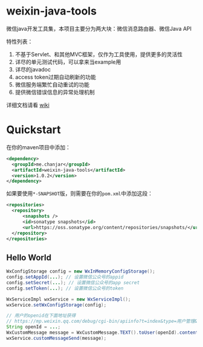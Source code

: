weixin-java-tools
===========

微信java开发工具集，本项目主要分为两大块：微信消息路由器、微信Java API

特性列表：

1. 不基于Servlet、和其他MVC框架，仅作为工具使用，提供更多的灵活性
2. 详尽的单元测试代码，可以拿来当example用
3. 详尽的javadoc
4. access token过期自动刷新的功能
5. 微信服务端繁忙自动重试的功能
6. 提供微信错误信息的异常处理机制


详细文档请看 [wiki](https://github.com/chanjarster/weixin-java-tools/wiki)

# Quickstart

在你的maven项目中添加：
```xml
<dependency>
  <groupId>me.chanjar</groupId>
  <artifactId>weixin-java-tools</artifactId>
  <version>1.0.2</version>
</dependency>
```

如果要使用``*-SNAPSHOT``版，则需要在你的``pom.xml``中添加这段：

```xml
<repositories>
  <repository>
      <snapshots />
      <id>sonatype snapshots</id>
      <url>https://oss.sonatype.org/content/repositories/snapshots/</url>
  </repository>
</repositories>
```

## Hello World
```java
WxConfigStorage config = new WxInMemoryConfigStorage();
config.setAppId(...); // 设置微信公众号的appid
config.setSecret(...); // 设置微信公众号的app secret
config.setToken(...); // 设置微信公众号的token

WxServiceImpl wxService = new WxServiceImpl();
wxService.setWxConfigStorage(config);

// 用户的openid在下面地址获得 
// https://mp.weixin.qq.com/debug/cgi-bin/apiinfo?t=index&type=用户管理&form=获取关注者列表接口%20/user/get 
String openId = ...; 
WxCustomMessage message = WxCustomMessage.TEXT().toUser(openId).content("Hello World").build();
wxService.customMessageSend(message);
```
